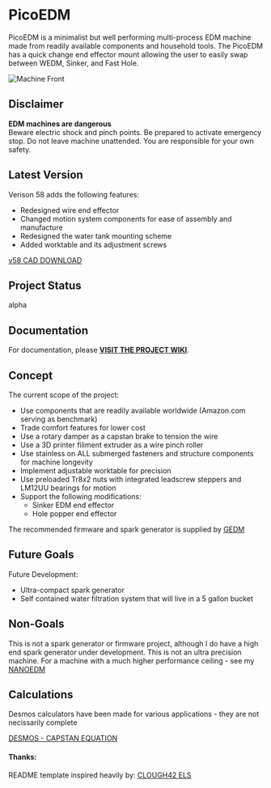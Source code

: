 # PicoEDM

PicoEDM is a minimalist but well performing multi-process EDM machine made from readily available components and household tools. The PicoEDM has a quick change end effector mount allowing the user to easily swap between WEDM, Sinker, and Fast Hole.

![Machine Front](https://github.com/alextreseder/picoEDM/blob/master/renders/PicoEDM_Machine_Front.png)

## Disclaimer

**EDM machines are dangerous**  
Beware electric shock and pinch points. Be prepared to activate emergency stop. Do not leave machine unattended. You are responsible for your own safety.

## Latest Version

Verison 58 adds the following features:
* Redesigned wire end effector
* Changed motion system components for ease of assembly and manufacture
* Redesigned the water tank mounting scheme
* Added worktable and its adjustment screws

[v58 CAD DOWNLOAD](https://github.com/alextreseder/picoEDM/blob/master/CAD/PicoEDMv58.step)

## Project Status
alpha

## Documentation
For documentation, please [**VISIT THE PROJECT WIKI**](https://github.com/alextreseder/picoEDM/wiki).

## Concept
The current scope of the project: 
* Use components that are readily available worldwide (Amazon.com serving as benchmark)
* Trade comfort features for lower cost
* Use a rotary damper as a capstan brake to tension the wire
* Use a 3D printer filiment extruder as a wire pinch roller
* Use stainless on ALL submerged fasteners and structure components for machine longevity
* Implement adjustable worktable for precision
* Use preloaded Tr8x2 nuts with integrated leadscrew steppers and LM12UU bearings for motion
* Support the following modifications:
  * Sinker EDM end effector
  * Hole popper end effector

The recommended firmware and spark generator is supplied by
[GEDM](https://github.com/G-EDM)

## Future Goals
Future Development:
* Ultra-compact spark generator
* Self contained water filtration system that will live in a 5 gallon bucket

## Non-Goals
This is not a spark generator or firmware project, although I do have a high end spark generator under development. This is not an ultra precision machine. For a machine with a much higher performance ceiling - see my
[NANOEDM](https://github.com/alextreseder/nanoEDM)

## Calculations
Desmos calculators have been made for various applications - they are not necissarily complete

[DESMOS - CAPSTAN EQUATION](https://www.desmos.com/calculator/trg4qsopa3)

#### Thanks:

README template inspired heavily by:
[CLOUGH42 ELS](https://github.com/clough42/electronic-leadscrew)
